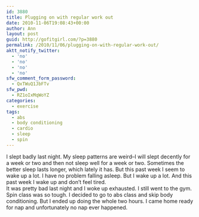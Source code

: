 ```yaml
---
id: 3880
title: Plugging on with regular work out
date: 2010-11-06T19:08:43+00:00
author: Ann
layout: post
guid: http://gofitgirl.com/?p=3880
permalink: /2010/11/06/plugging-on-with-regular-work-out/
aktt_notify_twitter:
  - 'no'
  - 'no'
  - 'no'
  - 'no'
sfw_comment_form_password:
  - QxTWuQ1JbFTv
sfw_pwd:
  - RZ1oIxMqWoYZ
categories:
  - exercise
tags:
  - abs
  - body conditioning
  - cardio
  - sleep
  - spin
---
```

I slept badly last night. My sleep patterns are weird&#8211;I will slept decently for a week or two and then not sleep well for a week or two. Sometimes the better sleep lasts longer, which lately it has. But this past week I seem to wake up a lot. I have no problem falling asleep. But I wake up a lot. And this past week I wake up and don&#8217;t feel tired.  
It was pretty bad last night and I woke up exhausted. I still went to the gym. Spin class was so tough. I decided to go to abs class and skip body conditioning. But I ended up doing the whole two hours. I came home ready for nap and unfortunately no nap ever happened.